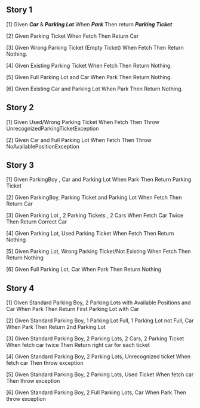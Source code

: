 ## Story 1

[1] Given ***Car*** & ***Parking Lot***
    When ***Park***
    Then return ***Parking Ticket***

[2] Given Parking Ticket
    When Fetch
    Then Return Car

[3] Given Wrong Parking Ticket (Empty Ticket)
    When Fetch
    Then Return Nothing.

[4] Given Existing Parking Ticket
    When Fetch
    Then Return Nothing.

[5] Given Full Parking Lot and Car
    When Park
    Then Return Nothing.

[6] Given Existing Car and Parking Lot
    When Park
    Then Return Nothing.

## Story 2

[1] Given Used/Wrong Parking Ticket
    When Fetch
    Then Throw UnrecognizedParkingTicketException

[2] Given Car and Full Parking Lot
    When Fetch
    Then Throw NoAvailablePositionException

## Story 3

[1] Given ParkingBoy , Car and Parking Lot
    When Park
    Then Return Parking Ticket

[2] Given ParkingBoy, Parking Ticket and Parking Lot
    When Fetch
    Then Return Car

[3] Given Parking Lot , 2 Parking Tickets , 2 Cars
    When Fetch Car Twice
    Then Return Correct Car

[4] Given Parking Lot, Used Parking Ticket
    When Fetch
    Then Return Nothing

[5] Given Parking Lot, Wrong Parking Ticket/Not Existing
    When Fetch
    Then Return Nothing

[6] Given Full Parking Lot, Car
    When Park
    Then Return Nothing


## Story 4

[1] Given Standard Parking Boy, 2 Parking Lots with Available Positions and Car
    When Park
    Then Return First Parking Lot with Car

[2] Given Standard Parking Boy, 1 Parking Lot Full, 1 Parking Lot not Full, Car
    When Park
    Then Return 2nd Parking Lot 

[3] Given Standard Parking Boy, 2 Parking Lots, 2 Cars, 2 Parking Ticket
    When fetch car twice
    Then Return right car for each ticket

[4] Given Standard Parking Boy, 2 Parking Lots, Unrecognized ticket
    When fetch car
    Then throw exception

[5] Given Standard Parking Boy, 2 Parking Lots, Used Ticket
    When fetch car
    Then throw exception

[6] Given Standard Parking Boy, 2 Full Parking Lots, Car
    When Park
    Then throw exception


    
